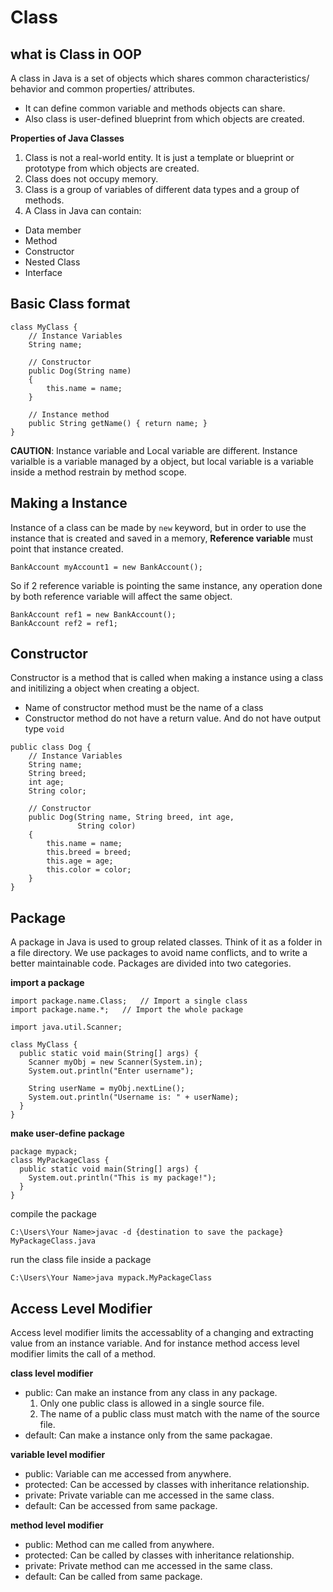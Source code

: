 # Class

## what is Class in OOP
A class in Java is a set of objects which shares common characteristics/ behavior and common properties/ attributes. 
- It can define common variable and methods objects can share. 
- Also class is user-defined blueprint from which objects are created.

**Properties of Java Classes**
1. Class is not a real-world entity. It is just a template or blueprint or prototype from which objects are created.
2. Class does not occupy memory.
3. Class is a group of variables of different data types and a group of methods.
4. A Class in Java can contain:
- Data member
- Method
- Constructor
- Nested Class
- Interface


## Basic Class format
```
class MyClass {
    // Instance Variables
    String name;
 
    // Constructor
    public Dog(String name)
    {
        this.name = name;
    }
 
    // Instance method
    public String getName() { return name; }
}
```

__CAUTION__: Instance variable and Local variable are different. Instance varialble is a variable managed by a object, but local variable is a variable inside a method restrain by method scope.

## Making a Instance
Instance of a class can be made by `new` keyword, but in order to use the instance that is created and saved in a memory, **Reference variable** must point that instance created.

```
BankAccount myAccount1 = new BankAccount();
```

So if 2 reference variable is pointing the same instance, any operation done by both reference variable will affect the same object.
```
BankAccount ref1 = new BankAccount();
BankAccount ref2 = ref1;
```

## Constructor
Constructor is a method that is called when making a instance using a class and initilizing a object when creating a object.
- Name of constructor method must be the name of a class
- Constructor method do not have a return value. And do not have output type `void`

```
public class Dog {
    // Instance Variables
    String name;
    String breed;
    int age;
    String color;
 
    // Constructor
    public Dog(String name, String breed, int age,
               String color)
    {
        this.name = name;
        this.breed = breed;
        this.age = age;
        this.color = color;
    }
}
```

## Package
A package in Java is used to group related classes. Think of it as a folder in a file directory. We use packages to avoid name conflicts, and to write a better maintainable code. Packages are divided into two categories.

**import a package**
```
import package.name.Class;   // Import a single class
import package.name.*;   // Import the whole package
```

```
import java.util.Scanner;

class MyClass {
  public static void main(String[] args) {
    Scanner myObj = new Scanner(System.in);
    System.out.println("Enter username");

    String userName = myObj.nextLine();
    System.out.println("Username is: " + userName);
  }
}
```

**make user-define package**
```
package mypack;
class MyPackageClass {
  public static void main(String[] args) {
    System.out.println("This is my package!");
  }
}
```

compile the package
```
C:\Users\Your Name>javac -d {destination to save the package} MyPackageClass.java
```

run the class file inside a package
```
C:\Users\Your Name>java mypack.MyPackageClass
```

## Access Level Modifier
Access level modifier limits the accessablity of a changing and extracting value from an instance variable. And for instance method access level modifier limits the call of a method.

**class level modifier**
- public: Can make an instance from any class in any package.
    1. Only one public class is allowed in a single source file.
    2. The name of a public class must match with the name of the source file.
- default: Can make a instance only from the same packagae.

**variable level modifier**
- public: Variable can me accessed from anywhere.
- protected: Can be accessed by classes with inheritance relationship.
- private: Private variable can me accessed in the same class.
- default: Can be accessed from same package.

**method level modifier**
- public: Method can me called from anywhere.
- protected: Can be called by classes with inheritance relationship.
- private: Private method can me accessed in the same class.
- default: Can be called from same package.

